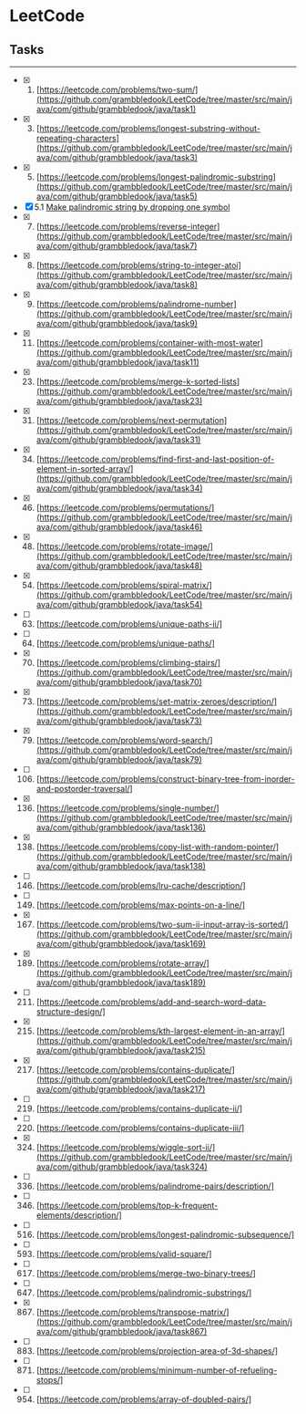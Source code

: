 # LeetCode

## Tasks
----
- [x] 1. [https://leetcode.com/problems/two-sum/](https://github.com/grambbledook/LeetCode/tree/master/src/main/java/com/github/grambbledook/java/task1)
- [x] 3. [https://leetcode.com/problems/longest-substring-without-repeating-characters](https://github.com/grambbledook/LeetCode/tree/master/src/main/java/com/github/grambbledook/java/task3)
- [x] 5. [https://leetcode.com/problems/longest-palindromic-substring](https://github.com/grambbledook/LeetCode/tree/master/src/main/java/com/github/grambbledook/java/task5)
- [x] 5.1 [Make palindromic string by dropping one symbol](https://github.com/grambbledook/LeetCode/tree/master/src/main/java/com/github/grambbledook/java/task5)
- [x] 7. [https://leetcode.com/problems/reverse-integer](https://github.com/grambbledook/LeetCode/tree/master/src/main/java/com/github/grambbledook/java/task7)
- [x] 8. [https://leetcode.com/problems/string-to-integer-atoi](https://github.com/grambbledook/LeetCode/tree/master/src/main/java/com/github/grambbledook/java/task8)
- [x] 9. [https://leetcode.com/problems/palindrome-number](https://github.com/grambbledook/LeetCode/tree/master/src/main/java/com/github/grambbledook/java/task9)
- [x] 11. [https://leetcode.com/problems/container-with-most-water](https://github.com/grambbledook/LeetCode/tree/master/src/main/java/com/github/grambbledook/java/task11)
- [x] 23. [https://leetcode.com/problems/merge-k-sorted-lists](https://github.com/grambbledook/LeetCode/tree/master/src/main/java/com/github/grambbledook/java/task23)
- [x] 31. [https://leetcode.com/problems/next-permutation](https://github.com/grambbledook/LeetCode/tree/master/src/main/java/com/github/grambbledook/java/task31)
- [x] 34. [https://leetcode.com/problems/find-first-and-last-position-of-element-in-sorted-array/](https://github.com/grambbledook/LeetCode/tree/master/src/main/java/com/github/grambbledook/java/task34)
- [x] 46. [https://leetcode.com/problems/permutations/](https://github.com/grambbledook/LeetCode/tree/master/src/main/java/com/github/grambbledook/java/task46)
- [x] 48. [https://leetcode.com/problems/rotate-image/](https://github.com/grambbledook/LeetCode/tree/master/src/main/java/com/github/grambbledook/java/task48)
- [x] 54. [https://leetcode.com/problems/spiral-matrix/](https://github.com/grambbledook/LeetCode/tree/master/src/main/java/com/github/grambbledook/java/task54)
- [ ] 63. [https://leetcode.com/problems/unique-paths-ii/]
- [ ] 64. [https://leetcode.com/problems/unique-paths/]
- [x] 70. [https://leetcode.com/problems/climbing-stairs/](https://github.com/grambbledook/LeetCode/tree/master/src/main/java/com/github/grambbledook/java/task70)
- [x] 73. [https://leetcode.com/problems/set-matrix-zeroes/description/](https://github.com/grambbledook/LeetCode/tree/master/src/main/java/com/github/grambbledook/java/task73)
- [x] 79. [https://leetcode.com/problems/word-search/](https://github.com/grambbledook/LeetCode/tree/master/src/main/java/com/github/grambbledook/java/task79)
- [ ] 106. [https://leetcode.com/problems/construct-binary-tree-from-inorder-and-postorder-traversal/]
- [x] 136. [https://leetcode.com/problems/single-number/](https://github.com/grambbledook/LeetCode/tree/master/src/main/java/com/github/grambbledook/java/task136)
- [x] 138. [https://leetcode.com/problems/copy-list-with-random-pointer/](https://github.com/grambbledook/LeetCode/tree/master/src/main/java/com/github/grambbledook/java/task138)
- [ ] 146. [https://leetcode.com/problems/lru-cache/description/]
- [ ] 149. [https://leetcode.com/problems/max-points-on-a-line/]
- [x] 167. [https://leetcode.com/problems/two-sum-ii-input-array-is-sorted/](https://github.com/grambbledook/LeetCode/tree/master/src/main/java/com/github/grambbledook/java/task169)
- [x] 189. [https://leetcode.com/problems/rotate-array/](https://github.com/grambbledook/LeetCode/tree/master/src/main/java/com/github/grambbledook/java/task189)
- [ ] 211. [https://leetcode.com/problems/add-and-search-word-data-structure-design/]
- [x] 215. [https://leetcode.com/problems/kth-largest-element-in-an-array/](https://github.com/grambbledook/LeetCode/tree/master/src/main/java/com/github/grambbledook/java/task215)
- [x] 217. [https://leetcode.com/problems/contains-duplicate/](https://github.com/grambbledook/LeetCode/tree/master/src/main/java/com/github/grambbledook/java/task217)
- [ ] 219. [https://leetcode.com/problems/contains-duplicate-ii/]
- [ ] 220. [https://leetcode.com/problems/contains-duplicate-iii/]
- [x] 324. [https://leetcode.com/problems/wiggle-sort-ii/](https://github.com/grambbledook/LeetCode/tree/master/src/main/java/com/github/grambbledook/java/task324)
- [ ] 336. [https://leetcode.com/problems/palindrome-pairs/description/]
- [ ] 346. [https://leetcode.com/problems/top-k-frequent-elements/description/]
- [ ] 516. [https://leetcode.com/problems/longest-palindromic-subsequence/]
- [ ] 593. [https://leetcode.com/problems/valid-square/]
- [ ] 617. [https://leetcode.com/problems/merge-two-binary-trees/]
- [ ] 647. [https://leetcode.com/problems/palindromic-substrings/]
- [x] 867. [https://leetcode.com/problems/transpose-matrix/](https://github.com/grambbledook/LeetCode/tree/master/src/main/java/com/github/grambbledook/java/task867)
- [ ] 883. [https://leetcode.com/problems/projection-area-of-3d-shapes/]
- [ ] 871. [https://leetcode.com/problems/minimum-number-of-refueling-stops/]
- [ ] 954. [https://leetcode.com/problems/array-of-doubled-pairs/]

